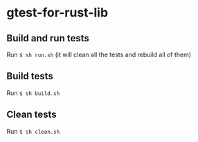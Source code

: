 # gtest-for-rust-lib

## Build and run tests
Run `$ sh run.sh` (it will clean all the tests and rebuild all of them)

## Build tests
Run `$ sh build.sh`

## Clean tests
Run `$ sh clean.sh`
